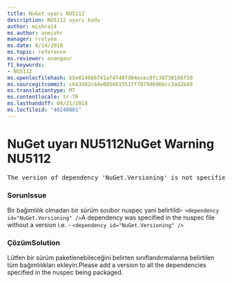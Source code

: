 ```yaml
---
title: NuGet uyarı NU5112
description: NU5112 uyarı kodu
author: mishra14
ms.author: anmishr
manager: rrelyea
ms.date: 8/14/2018
ms.topic: reference
ms.reviewer: anangaur
f1_keywords:
- NU5112
ms.openlocfilehash: b5e014666741af4f48fd04ecec0fc38738166f50
ms.sourcegitcommit: c643dd2c44e085601551ff7079d696bcc3ad2b49
ms.translationtype: MT
ms.contentlocale: tr-TR
ms.lasthandoff: 08/21/2018
ms.locfileid: "40248801"
---
```

# <a name="nuget-warning-nu5112"></a><span data-ttu-id="75323-103">NuGet uyarı NU5112</span><span class="sxs-lookup"><span data-stu-id="75323-103">NuGet Warning NU5112</span></span>
<pre>The version of dependency 'NuGet.Versioning' is not specified. Specify the version of dependency and rebuild your package.</pre>

### <a name="issue"></a><span data-ttu-id="75323-104">Sorun</span><span class="sxs-lookup"><span data-stu-id="75323-104">Issue</span></span>

<span data-ttu-id="75323-105">Bir bağımlılık olmadan bir sürüm soubor nuspec yani belirtildi- `<dependency id="NuGet.Versioning" />`</span><span class="sxs-lookup"><span data-stu-id="75323-105">A dependency was specified in the nuspec file without a version i.e. - `<dependency id="NuGet.Versioning" />`</span></span>


### <a name="solution"></a><span data-ttu-id="75323-106">Çözüm</span><span class="sxs-lookup"><span data-stu-id="75323-106">Solution</span></span>

<span data-ttu-id="75323-107">Lütfen bir sürüm paketlenebileceğini belirten sınıflandırmalarına belirtilen tüm bağımlılıkları ekleyin.</span><span class="sxs-lookup"><span data-stu-id="75323-107">Please add a version to all the dependencies specified in the nuspec being packaged.</span></span>

